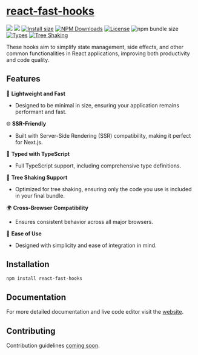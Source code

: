 # [react-fast-hooks](https://react-fast-hooks.netlify.app/)

<a href="https://github.com/jpranays/react-fast-hooks"><img src="https://img.shields.io/badge/-Github-323232?style=flat&logo=github&logoColor=white"/></a> <a href="https://npmjs.org/package/react-fast-hooks"><img src="https://img.shields.io/badge/-NPM-bb2222?style=flat&logo=npm"/></a> [![Install size](https://packagephobia.com/badge?p=react-fast-hooks)](https://packagephobia.com/result?p=react-fast-hooks) [![NPM Downloads](https://img.shields.io/npm/dt/react-fast-hooks.svg?label=NPM%20Downloads)](https://npmcharts.com/compare/react-fast-hooks?minimal=true)
[![License](https://badgen.net/badge/License/MIT/blue)](https://github.com/jpranays/react-fast-hooks/blob/master/LICENSE)
![npm bundle size](https://img.shields.io/bundlephobia/minzip/react-fast-hooks)
[![Types](https://flat.badgen.net/npm/types/react-fast-hooks)](https://www.npmjs.com/package/react-fast-hooks)
[![Tree Shaking](https://flat.badgen.net/bundlephobia/tree-shaking/react-fast-hooks)](https://bundlephobia.com/result?p=react-fast-hooks)



These hooks aim to simplify state management, side effects, and other common functionalities in React applications, improving both productivity and code quality.

## Features

🚀 **Lightweight and Fast**

- Designed to be minimal in size, ensuring your application remains performant and fast.

🌐 **SSR-Friendly**

- Built with Server-Side Rendering (SSR) compatibility, making it perfect for Next.js.

📝 **Typed with TypeScript**

- Full TypeScript support, including comprehensive type definitions.

🌲 **Tree Shaking Support**

- Optimized for tree shaking, ensuring only the code you use is included in your final bundle.

🌍 **Cross-Browser Compatibility**

- Ensures consistent behavior across all major browsers.

🔧 **Ease of Use**

- Designed with simplicity and ease of integration in mind.

## Installation

```bash
npm install react-fast-hooks
```

## Documentation

For more detailed documentation and live code editor visit the [website](https://react-fast-hooks.netlify.app/).

## Contributing

Contribution guidelines [coming soon]().
